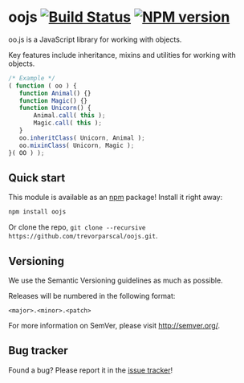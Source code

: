 oojs [![Build Status](https://travis-ci.org/trevorparscal/oojs.png)](https://travis-ci.org/trevorparscal/oojs) [![NPM version](https://badge.fury.io/js/oojs.png)](https://badge.fury.io/js/oojs)
=================

oo.js is a JavaScript library for working with objects.

Key features include inheritance, mixins and utilities for working with objects.

 ```javascript
/* Example */
( function ( oo ) {
    function Animal() {}
    function Magic() {}
    function Unicorn() {
        Animal.call( this );
        Magic.call( this );
    }
    oo.inheritClass( Unicorn, Animal );
    oo.mixinClass( Unicorn, Magic );
}( OO ) );
 ```

Quick start
----------

This module is available as an [npm](https://npmjs.org/) package! Install it right away:
```bash
npm install oojs
```

Or clone the repo, `git clone --recursive https://github.com/trevorparscal/oojs.git`.

Versioning
----------

We use the Semantic Versioning guidelines as much as possible.

Releases will be numbered in the following format:

`<major>.<minor>.<patch>`

For more information on SemVer, please visit http://semver.org/.

Bug tracker
-----------

Found a bug? Please report it in the [issue tracker](https://github.com/trevorparscal/oojs/issues)!
